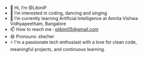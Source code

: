 - 👋 Hi, I’m @LibiniP
- 👀 I’m interested in coding, dancing and singing 
- 🌱 I’m currently learning Artificial Intelligence at Amrita Vishwa Vidhyapeetham, Bangalore
- 📫 How to reach me : plibini05@gmail.com
- 😄 Pronouns: she/her
- ⚡ I'm a passionate tech enthusiast with a love for clean code, meaningful projects, and continuous learning.


